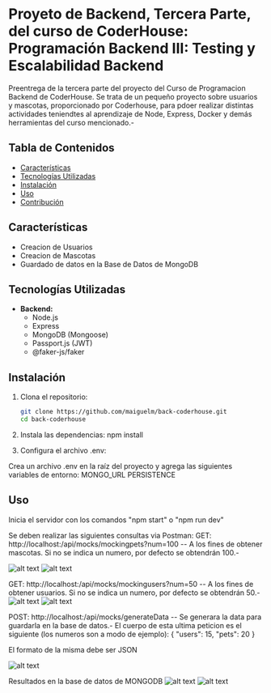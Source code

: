 # Proyeto de Backend, Tercera Parte, del curso de CoderHouse: Programación Backend III: Testing y Escalabilidad Backend

Preentrega de la tercera parte del proyecto del Curso de Programacion Backend de CoderHouse. Se trata de un pequeño proyecto sobre usuarios y mascotas, proporcionado por Coderhouse, para pdoer realizar distintas actividades teniendtes al aprendizaje de Node, Express, Docker y demás herramientas del curso mencionado.-

## Tabla de Contenidos

- [Características](#características)
- [Tecnologías Utilizadas](#tecnologías-utilizadas)
- [Instalación](#instalación)
- [Uso](#uso)
- [Contribución](#contribución)

## Características

- Creacion de Usuarios
- Creacion de Mascotas
- Guardado de datos en la Base de Datos de MongoDB


## Tecnologías Utilizadas

- **Backend:** 
  - Node.js
  - Express
  - MongoDB (Mongoose)
  - Passport.js (JWT)
  - @faker-js/faker
 

## Instalación

1. Clona el repositorio:

   ```bash
   git clone https://github.com/maiguelm/back-coderhouse.git
   cd back-coderhouse

2. Instala las dependencias:
npm install

3. Configura el archivo .env:

Crea un archivo .env en la raíz del proyecto y agrega las siguientes variables de entorno:
MONGO_URL
PERSISTENCE

## Uso
Inicia el servidor con los comandos "npm start" o "npm run dev"


Se deben realizar las siguientes consultas via Postman:
GET: http://localhost:<your-port>/api/mocks/mockingpets?num=100 -- A los fines de obtener mascotas. Si no se indica un numero, por defecto se obtendrán 100.-

![alt text](src/public/img/pets1.png)
![alt text](src/public/img/pets2.png)

GET: http://localhost:<your-port>/api/mocks/mockingusers?num=50 -- A los fines de obtener usuarios. Si no se indica un numero, por defecto se obtendrán 50.-
![alt text](src/public/img/users.png)
![alt text](src/public/img/users2.png)

POST: http://localhost:<your-port>/api/mocks/generateData -- Se generara la data para guardarla en la base de datos.-
El cuerpo de esta ultima peticion es el siguiente (los numeros son a modo de ejemplo):
{
	"users": 15,
	"pets": 20
}

El formato de la misma debe ser JSON

![alt text](src/public/img/generatedata.png)



Resultados en la base de datos de MONGODB
![alt text](src/public/img/mongo1.png)
![alt text](src/public/img/mongo2.png)